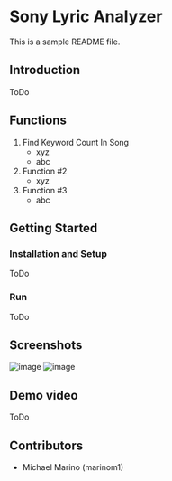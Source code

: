 # Sony Lyric Analyzer

This is a sample README file.

## Introduction

ToDo

## Functions

1. Find Keyword Count In Song
	* xyz
	* abc
2. Function #2
	* xyz
3. Function #3
	* abc

## Getting Started
### Installation and Setup
ToDo
### Run
ToDo

## Screenshots
![image](https://user-images.githubusercontent.com/20889773/115944784-f2708c80-a485-11eb-8907-55460fd950ce.png)
![image](https://user-images.githubusercontent.com/20889773/115944801-12a04b80-a486-11eb-9240-570a162b068b.png)


## Demo video
ToDo

## Contributors

* Michael Marino (marinom1)
